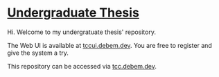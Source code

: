 # [Undergraduate Thesis](https://github.com/debemdeboas/undergrad-thesis)

Hi.
Welcome to my undergratuate thesis' repository.

The Web UI is available at [tccui.debem.dev](https://tccui.debem.dev).
You are free to register and give the system a try.

This repository can be accessed via [tcc.debem.dev](https://tcc.debem.dev).
